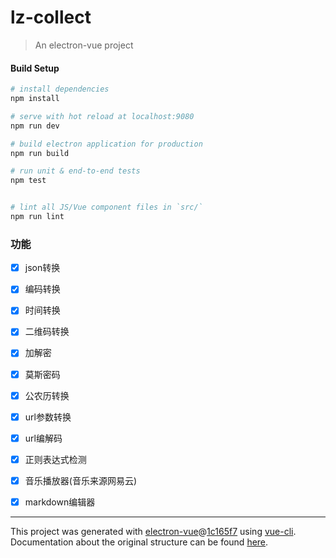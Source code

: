 # lz-collect

> An electron-vue project

#### Build Setup

``` bash
# install dependencies
npm install

# serve with hot reload at localhost:9080
npm run dev

# build electron application for production
npm run build

# run unit & end-to-end tests
npm test


# lint all JS/Vue component files in `src/`
npm run lint

```

### 功能
* [x] json转换
* [x] 编码转换
* [x] 时间转换
* [x] 二维码转换
* [x] 加解密
* [x] 莫斯密码
* [x] 公农历转换
* [x] url参数转换
* [x] url编解码
* [x] 正则表达式检测

* [x] 音乐播放器(音乐来源网易云)
* [x] markdown编辑器

---

This project was generated with [electron-vue](https://github.com/SimulatedGREG/electron-vue)@[1c165f7](https://github.com/SimulatedGREG/electron-vue/tree/1c165f7c5e56edaf48be0fbb70838a1af26bb015) using [vue-cli](https://github.com/vuejs/vue-cli). Documentation about the original structure can be found [here](https://simulatedgreg.gitbooks.io/electron-vue/content/index.html).
